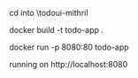 cd into \todoui-mithril

docker build -t todo-app .

docker run -p 8080:80 todo-app

running on http://localhost:8080
